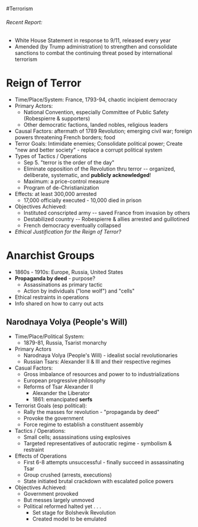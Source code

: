 #Terrorism
###### Recent Report: 
- White House Statement in response to 9/11, released every year
- Amended (by Trump administration) to strengthen and consolidate sanctions to combat the continuing threat posed by international terrorism

# Reign of Terror
- Time/Place/System: France, 1793-94, chaotic incipient democracy
- Primary Actors:
	- National Convention, especially Committee of Public Safety (Robespierre & supporters)
	- Other democratic factions, landed nobles, religious leaders
- Causal Factors: aftermath of 1789 Revolution; emerging civil war; foreign powers threatening French borders; food 
- Terror Goals: Intimidate enemies; Consolidate political power; Create "new and better society" - replace a corrupt political system
- Types of Tactics / Operations
	- Sep 5. "terror is the order of the day"
	- Eliminate opposition of the Revolution thru terror -- organized, deliberate, systematic, and **publicly acknowledged**!
	- Maximum: a price-control measure
	- Program of de-Christianization
- Effects: at least 300,000 arrested
	- 17,000 officially executed - 10,000 died in prison
- Objectives Achieved:
	- Instituted conscripted army -- saved France from invasion by others
	- Destabilized country -- Robespierre & allies arrested and guillotined
	- French democracy eventually collapsed
- *Ethical Justification for the Reign of Terror?*

# Anarchist Groups
- 1860s - 1910s: Europe, Russia, United States
- **Propaganda by deed** - purpose?
	- Assassinations as primary tactic
	- Action by individuals ("lone wolf") and "cells"
- Ethical restraints in operations
- Info shared on how to carry out acts

## Narodnaya Volya (People's Will)
- Time/Place/Political System:
	- 1879-81, Russia, Tsarist monarchy
- Primary Actors
	- Narodnaya Volya (People's Will) - idealist social revolutionaries
	- Russian Tsars: Alexander II & III and their respective regimes
- Casual Factors:
	- Gross imbalance of resources and power to to industrializations
	- European progressive philosophy 
	- Reforms of Tsar Alexander II
		- Alexander the Liberator
		- 1861: emancipated **serfs**
- Terrorist Goals (esp political):
	- Rally the masses for revolution - "propaganda by deed"
	- Provoke the government
	- Force regime to establish a constituent assembly
- Tactics / Operations:
	- Small cells; assassinations using explosives
	- Targeted representatives of autocratic regime - symbolism & restraint
- Effects of Operations
	- First 6-8 attempts unsuccessful - finally succeed in assassinating Tsar
	- Group crushed (arrests, executions)
	- State initiated brutal crackdown with escalated police powers
- Objectives Achieved:
	- Government provoked
	- But messes largely unmoved
	- Political reformed halted yet . . .
		- Set stage for Bolshevik Revolution
		- Created model to be emulated